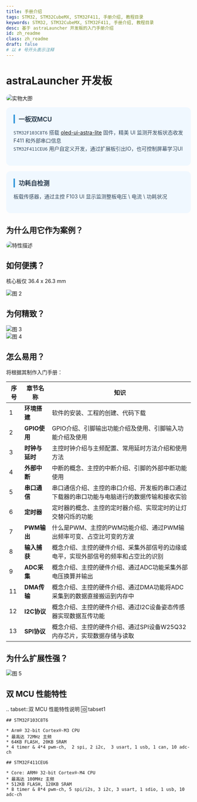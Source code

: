 ```yaml
---
title: 手册介绍
tags: STM32, STM32CubeMX, STM32F411, 手册介绍, 教程目录
keywords: STM32, STM32CubeMX, STM32F411, 手册介绍, 教程目录
desc: 基于 astraLauncher 开发板的入门手册介绍
id: zh_readme
class: zh_readme
draft: false
# 以 # 号开头表示注释
---
```


# astraLauncher 开发板
<img src="../../static/images/docs/mcu/stm32f4/README/README-2025-07-06-05-56-15.png" alt="实物大图" style="border-radius: 10px; width: auto; height: auto;">

<div style="
  background-color: #f0f8ff;
  border-radius: 12px;
  padding: 20px;
  margin: 15px 0;
">
  <span style="
    font-weight: bold;
    font-size: 1.2em;
    display: block;
    color: #2c3e50;
    border-left: 4px solid #3498db; /* 左侧装饰线 */
    padding-left: 10px;
  ">
    一板双MCU
  </span>
  <p style="color: #34495e; line-height: 1.6">
    <code>STM32F103C8T6</code> 搭载 <a href="https://github.com/AstraThreshold/oled-ui-astra-lite">oled-ui-astra-lite</a> 固件，精美 UI 监测开发板状态收发 F411 和外部串口信息</br>
    <code>STM32F411CEU6</code> 用户自定义开发，通过扩展板引出IO，也可控制屏幕学习UI
  </p>
</div>

<div style="
  background-color: #f0f8ff;
  border-radius: 12px;
  padding: 20px;
  margin: 15px 0;
">
  <span style="
    font-weight: bold;
    font-size: 1.2em;
    display: block;
    color: #2c3e50;
    border-left: 4px solid #3498db; /* 左侧装饰线 */
    padding-left: 10px;
  ">
    功耗自检测
  </span>
  <p style="color: #34495e; line-height: 1.6">
    板载传感器，通过主控 F103 UI 显示监测整板电压 \ 电流 \ 功耗状况
  </p>
</div>


## 为什么用它作为案例？

<img src="../../static/images/docs/mcu/stm32f4/README/README-2025-07-06-06-00-20.png" alt="特性描述" style="border-radius: 10px; width: auto; height: auto;">

## 如何便携？

核心板仅 36.4 x 26.3 mm 

![图 2](../../static/images/docs/mcu/stm32f4/README/README-2025-07-06-06-06-16.png)  

## 为何精致？
![图 3](../../static/images/docs/mcu/stm32f4/README/README-2025-07-06-06-07-50.png)  
![图 4](../../static/images/docs/mcu/stm32f4/README/README-2025-07-06-06-07-54.png)  

## 怎么易用？

将根据其制作入门手册：

| 序号 | 章节名称         | 知识                                                                 |
|------|------------------|----------------------------------------------------------------------|
| 1    | **环境搭建**     | 软件的安装、工程的创建、代码下载                                     |
| 2    | **GPIO使用**     | GPIO介绍、引脚输出功能介绍及使用、引脚输入功能介绍及使用             |
| 3    | **时钟与延时**   | 主控时钟介绍与主频配置、常用延时方法介绍和使用方法                   |
| 4    | **外部中断**     | 中断的概念、主控的中断介绍、引脚的外部中断功能使用                   |
| 5    | **串口通信**     | 串口通信介绍、主控的串口介绍、开发板的串口通过下载器的串口功能与电脑进行的数据传输和接收实验 |
| 6    | **定时器**       | 定时器的概念、主控的定时器介绍、实现定时的让灯交替闪烁的功能         |
| 7    | **PWM输出**      | 什么是PWM、主控的PWM功能介绍、通过PWM输出频率可变、占空比可变的方波 |
| 8    | **输入捕获**     | 概念介绍、主控的硬件介绍、采集外部信号的边缘或电平，实现外部信号的频率和占空比的识别 |
| 9    | **ADC采集**      | 概念介绍、主控的硬件介绍、通过ADC功能采集外部电压换算并输出          |
| 11   | **DMA传输**      | 概念介绍、主控的硬件介绍、通过DMA功能将ADC采集到的数据直接搬运到内存中 |
| 12   | **I2C协议**      | 概念介绍、主控的硬件介绍、通过I2C设备姿态传感器实现数据互传功能      |
| 13   | **SPI协议**      | 概念介绍、主控的硬件介绍、通过SPI设备W25Q32内存芯片，实现数据存储与读取 |

## 为什么扩展性强？
![图 5](../../static/images/docs/mcu/stm32f4/README/README-2025-07-06-06-08-58.png)  

## 双 MCU 性能特性

.. tabset::双 MCU 性能特性说明
    :id: tabset1
    
    ## STM32F103C8T6

    * Arm® 32-bit Cortex®-M3 CPU
    * 最高达 72MHz 主频
    * 64KB FLASH, 20KB SRAM
    * 4 timer & 4*4 pwm-ch,  2 spi, 2 i2c,  3 usart, 1 usb, 1 can, 10 adc-ch

    ## STM32F411CEU6

    * Core: ARM® 32-bit Cortex®-M4 CPU
    * 最高达 100MHz 主频
    * 512KB FLASH, 128KB SRAM
    * 8 timer & 8*4 pwm-ch, 5 spi/i2s, 3 i2c, 3 usart, 1 sdio, 1 usb, 10 adc-ch

